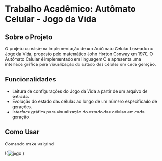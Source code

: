 # Trabalho Acadêmico: Autômato Celular - Jogo da Vida

## Sobre o Projeto

O projeto consiste na implementação de um Autômato Celular baseado no Jogo da Vida, proposto pelo matemático John Horton Conway em 1970.
O Autômato Celular é implementado em linguagem C e apresenta uma interface gráfica para visualização do estado das células em cada geração.

## Funcionalidades

- Leitura de configurações do Jogo da Vida a partir de um arquivo de entrada.
- Evolução do estado das células ao longo de um número especificado de gerações.
- Interface gráfica para visualização do estado das células em cada geração.

## Como Usar
Comando make valgrind

!(![jogo](https://github.com/samarapalomalr/jogo_vida/assets/170581058/f57f5062-c3da-4068-b28e-8228f285cf1f)
)

